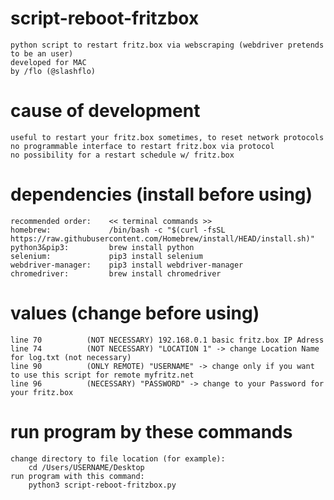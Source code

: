 # script-reboot-fritzbox
    python script to restart fritz.box via webscraping (webdriver pretends to be an user)
    developed for MAC
    by /flo (@slashflo)

# cause of development
    useful to restart your fritz.box sometimes, to reset network protocols
    no programmable interface to restart fritz.box via protocol
    no possibility for a restart schedule w/ fritz.box

# dependencies (install before using)
    recommended order:    << terminal commands >>
    homebrew:             /bin/bash -c "$(curl -fsSL https://raw.githubusercontent.com/Homebrew/install/HEAD/install.sh)"
    python3&pip3:         brew install python
    selenium:             pip3 install selenium
    webdriver-manager:    pip3 install webdriver-manager
    chromedriver:         brew install chromedriver

# values (change before using)
    line 70          (NOT NECESSARY) 192.168.0.1 basic fritz.box IP Adress
    line 74          (NOT NECESSARY) "LOCATION 1" -> change Location Name for log.txt (not necessary)
    line 90          (ONLY REMOTE) "USERNAME" -> change only if you want to use this script for remote myfritz.net
    line 96          (NECESSARY) "PASSWORD" -> change to your Password for your fritz.box

# run program by these commands
    change directory to file location (for example):     
        cd /Users/USERNAME/Desktop
    run program with this command:
        python3 script-reboot-fritzbox.py
